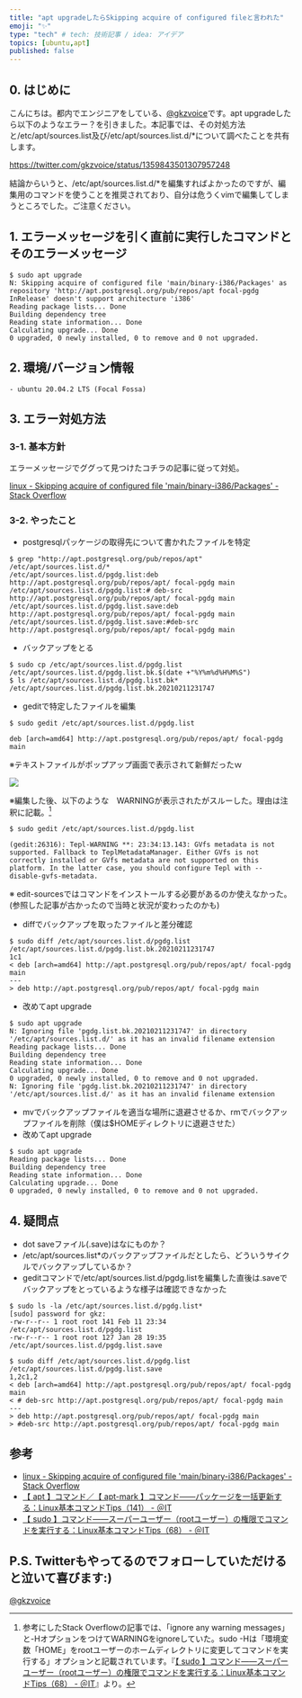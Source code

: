 ```yaml
---
title: "apt upgradeしたらSkipping acquire of configured fileと言われた"
emoji: "✨"
type: "tech" # tech: 技術記事 / idea: アイデア
topics: [ubuntu,apt]
published: false
---
```


## 0. はじめに
こんにちは。都内でエンジニアをしている、[@gkzvoice](https://twitter.com/gkzvoice)です。apt upgradeしたら以下のようなエラー？を引きました。本記事では、その対処方法と/etc/apt/sources.list及び/etc/apt/sources.list.d/\*について調べたことを共有します。

https://twitter.com/gkzvoice/status/1359843501307957248

結論からいうと、/etc/apt/sources.list.d/\*を編集すればよかったのですが、編集用のコマンドを使うことを推奨されており、自分は危うくvimで編集してしまうところでした。ご注意ください。

## 1. エラーメッセージを引く直前に実行したコマンドとそのエラーメッセージ

```
$ sudo apt upgrade
N: Skipping acquire of configured file 'main/binary-i386/Packages' as repository 'http://apt.postgresql.org/pub/repos/apt focal-pgdg InRelease' doesn't support architecture 'i386'
Reading package lists... Done
Building dependency tree       
Reading state information... Done
Calculating upgrade... Done
0 upgraded, 0 newly installed, 0 to remove and 0 not upgraded.
```

## 2. 環境/バージョン情報
```
- ubuntu 20.04.2 LTS (Focal Fossa)
```

## 3. エラー対処方法

### 3-1. 基本方針
エラーメッセージでググって見つけたコチラの記事に従って対処。

[linux - Skipping acquire of configured file 'main/binary-i386/Packages' - Stack Overflow](https://stackoverflow.com/questions/61523447/skipping-acquire-of-configured-file-main-binary-i386-packages)

### 3-2. やったこと

- postgresqlパッケージの取得先について書かれたファイルを特定
```
$ grep "http://apt.postgresql.org/pub/repos/apt" /etc/apt/sources.list.d/*
/etc/apt/sources.list.d/pgdg.list:deb http://apt.postgresql.org/pub/repos/apt/ focal-pgdg main
/etc/apt/sources.list.d/pgdg.list:# deb-src http://apt.postgresql.org/pub/repos/apt/ focal-pgdg main
/etc/apt/sources.list.d/pgdg.list.save:deb http://apt.postgresql.org/pub/repos/apt/ focal-pgdg main
/etc/apt/sources.list.d/pgdg.list.save:#deb-src http://apt.postgresql.org/pub/repos/apt/ focal-pgdg main
```
- バックアップをとる
```
$ sudo cp /etc/apt/sources.list.d/pgdg.list /etc/apt/sources.list.d/pgdg.list.bk.$(date +"%Y%m%d%H%M%S")
$ ls /etc/apt/sources.list.d/pgdg.list.bk*
/etc/apt/sources.list.d/pgdg.list.bk.20210211231747
```

- geditで特定したファイルを編集
```
$ sudo gedit /etc/apt/sources.list.d/pgdg.list

deb [arch=amd64] http://apt.postgresql.org/pub/repos/apt/ focal-pgdg main
```
※テキストファイルがポップアップ画面で表示されて新鮮だったｗ

![](https://storage.googleapis.com/zenn-user-upload/a3reo6gdik0bnpqdbwn7trq1k1bs)

※編集した後、以下のような　WARNINGが表示されたがスルーした。理由は注釈に記載。[^1]

```
$ sudo gedit /etc/apt/sources.list.d/pgdg.list

(gedit:26316): Tepl-WARNING **: 23:34:13.143: GVfs metadata is not supported. Fallback to TeplMetadataManager. Either GVfs is not correctly installed or GVfs metadata are not supported on this platform. In the latter case, you should configure Tepl with --disable-gvfs-metadata.
```

※ edit-sourcesではコマンドをインストールする必要があるのか使えなかった。(参照した記事が古かったので当時と状況が変わったのかも)

- diffでバックアップを取ったファイルと差分確認
```
$ sudo diff /etc/apt/sources.list.d/pgdg.list /etc/apt/sources.list.d/pgdg.list.bk.20210211231747 
1c1
< deb [arch=amd64] http://apt.postgresql.org/pub/repos/apt/ focal-pgdg main
---
> deb http://apt.postgresql.org/pub/repos/apt/ focal-pgdg main
```

- 改めてapt upgrade
```
$ sudo apt upgrade
N: Ignoring file 'pgdg.list.bk.20210211231747' in directory '/etc/apt/sources.list.d/' as it has an invalid filename extension
Reading package lists... Done
Building dependency tree       
Reading state information... Done
Calculating upgrade... Done
0 upgraded, 0 newly installed, 0 to remove and 0 not upgraded.
N: Ignoring file 'pgdg.list.bk.20210211231747' in directory '/etc/apt/sources.list.d/' as it has an invalid filename extension
```

- mvでバックアップファイルを適当な場所に退避させるか、rmでバックアップファイルを削除（僕は$HOMEディレクトリに退避させた）
- 改めてapt upgrade

```
$ sudo apt upgrade
Reading package lists... Done
Building dependency tree       
Reading state information... Done
Calculating upgrade... Done
0 upgraded, 0 newly installed, 0 to remove and 0 not upgraded.
```

## 4. 疑問点
- dot saveファイル(.save)はなにものか？
- /etc/apt/sources.list\*のバックアップファイルだとしたら、どういうサイクルでバックアップしているか？
- geditコマンドで/etc/apt/sources.list.d/pgdg.listを編集した直後は.saveでバックアップをとっているような様子は確認できなかった
```
$ sudo ls -la /etc/apt/sources.list.d/pgdg.list*
[sudo] password for gkz: 
-rw-r--r-- 1 root root 141 Feb 11 23:34 /etc/apt/sources.list.d/pgdg.list
-rw-r--r-- 1 root root 127 Jan 28 19:35 /etc/apt/sources.list.d/pgdg.list.save

$ sudo diff /etc/apt/sources.list.d/pgdg.list /etc/apt/sources.list.d/pgdg.list.save 
1,2c1,2
< deb [arch=amd64] http://apt.postgresql.org/pub/repos/apt/ focal-pgdg main
< # deb-src http://apt.postgresql.org/pub/repos/apt/ focal-pgdg main
---
> deb http://apt.postgresql.org/pub/repos/apt/ focal-pgdg main
> #deb-src http://apt.postgresql.org/pub/repos/apt/ focal-pgdg main
```

## 参考
- [linux - Skipping acquire of configured file 'main/binary-i386/Packages' - Stack Overflow](https://stackoverflow.com/questions/61523447/skipping-acquire-of-configured-file-main-binary-i386-packages)
- [【 apt 】コマンド／【 apt-mark 】コマンド――パッケージを一括更新する：Linux基本コマンドTips（141） - ＠IT](https://www.atmarkit.co.jp/ait/articles/1709/07/news016.html)
- [【 sudo 】コマンド――スーパーユーザー（rootユーザー）の権限でコマンドを実行する：Linux基本コマンドTips（68） - ＠IT](https://www.atmarkit.co.jp/ait/articles/1611/28/news036.html)

## P.S. Twitterもやってるのでフォローしていただけると泣いて喜びます:)
[@gkzvoice](https://twitter.com/gkzvoice)


[^1]: 参考にしたStack Overflowの記事では、「ignore any warning messages」と-HオプションをつけてWARNINGをignoreしていた。sudo -Hは「環境変数「HOME」をrootユーザーのホームディレクトリに変更してコマンドを実行する」オプションと記載されています。『[【 sudo 】コマンド――スーパーユーザー（rootユーザー）の権限でコマンドを実行する：Linux基本コマンドTips（68） - ＠IT](https://www.atmarkit.co.jp/ait/articles/1611/28/news036.html)』より。